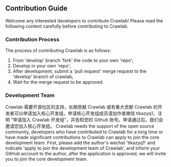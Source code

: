 ## Contribution Guide

Welcome any interested developers to contribute Crawlab! Please read the following content carefully before contributing to Crawlab.

### Contribution Process

The process of contributing Crawlab is as follows:

1. From 'develop' branch 'fork' the code to your own 'repo';
2. Develop in your own 'repo';
3. After development, submit a 'pull request' merge request to the 'develop' branch of crawlab;
4. Wait for the merge request to be approved.

### Development Team

Crawlab 需要开源社区的支持，长期贡献 Crawlab 或有重大贡献 Crawlab 的开发者可以申请加入核心开发组，申请核心开发组成员请加作者微信 tikazyq1，注明 “申请加入 Crawlab 开发组”，并告知您的 Github 账号。申请通过后，我们会邀请您加入核心开发组。
Crawlab needs the support of the open source community, developers who have contributed to Crawlab for a long time or have made significant contributions to Crawlab can apply to join the core development team. First, please add the author's wechat 'tikazyq1' and indicate 'apply to join the development team of Crawlab', and inform your GitHub account to the author, after the application is approved, we will invite you to join the core development team.